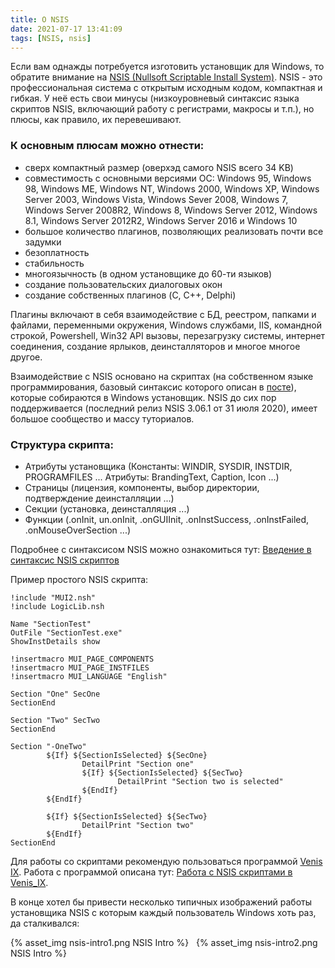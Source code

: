 ```yaml
---
title: О NSIS
date: 2021-07-17 13:41:09
tags: [NSIS, nsis]
---
```


Если вам однажды потребуется изготовить установщик для Windows, то обратите внимание на [NSIS (Nullsoft Scriptable Install System)](https://nsis.sourceforge.io/). NSIS - это профессиональная система с открытым исходным кодом, компактная и гибкая. У неё есть свои минусы (низкоуровневый синтаксис языка скриптов NSIS, включающий работу с регистрами, макросы и т.п.), но плюсы, как правило, их перевешивают. 

### К основным плюсам можно отнести: 
* сверх компактный размер (оверхэд самого NSIS всего 34 KB)
* совместимость с основными версиями ОС: Windows 95, Windows 98, Windows ME, Windows NT, Windows 2000, Windows XP, Windows Server 2003, Windows Vista, Windows Sever 2008, Windows 7, Windows Server 2008R2, Windows 8, Windows Server 2012, Windows 8.1, Windows Server 2012R2, Windows Server 2016 и Windows 10
* большое количество плагинов, позволяющих реализовать почти все задумки
* безоплатность
* стабильность
* многоязычность (в одном установщике до 60-ти языков)
* создание пользовательских диалоговых окон
* создание собственных плагинов (C, C++, Delphi)

Плагины включают в себя взаимодействие с БД, реестром, папками и файлами, переменными окружения, Windows службами, IIS, командной строкой, Powershell, Win32 API вызовы, перезагрузку системы, интернет соединения, создание ярлыков, деинсталляторов и многое многое другое.

Взаимодействие с NSIS основано на скриптах (на собственном языке программирования, базовый синтаксис которого описан в [посте](https://ostart.github.io/2021/07/18/nsis-scripting/)), которые собираются в Windows установщик. NSIS до сих пор поддерживается (последний релиз NSIS 3.06.1 от 31 июля 2020), имеет большое сообщество и массу туториалов.

### Структура скрипта:
* Атрибуты установщика (Константы: WINDIR, SYSDIR, INSTDIR, PROGRAMFILES ... Атрибуты: BrandingText, Caption, Icon ...)
* Страницы (лицензия, компоненты, выбор директории, подтверждение деинсталляции ...)
* Секции (установка, деинсталляция ...)
* Функции (.onInit, un.onInit, .onGUIInit, .onInstSuccess, .onInstFailed, .onMouseOverSection ...)

Подробнее с синтаксисом NSIS можно ознакомиться тут: [Введение в синтаксис NSIS скриптов](https://ostart.github.io/2021/07/18/nsis-scripting/)

Пример простого NSIS скрипта:
``` nsis
!include "MUI2.nsh"
!include LogicLib.nsh

Name "SectionTest"
OutFile "SectionTest.exe"
ShowInstDetails show

!insertmacro MUI_PAGE_COMPONENTS
!insertmacro MUI_PAGE_INSTFILES
!insertmacro MUI_LANGUAGE "English"

Section "One" SecOne  
SectionEnd

Section "Two" SecTwo  
SectionEnd

Section "-OneTwo"
        ${If} ${SectionIsSelected} ${SecOne}
                DetailPrint "Section one"
                ${If} ${SectionIsSelected} ${SecTwo}
                        DetailPrint "Section two is selected"
                ${EndIf}
        ${EndIf}
        
        ${If} ${SectionIsSelected} ${SecTwo}
                DetailPrint "Section two"
        ${EndIf}
SectionEnd
```

Для работы со скриптами рекомендую пользоваться программой [Venis IX](https://nsis.sourceforge.io/Venis_IX). Работа с программой описана тут: [Работа с NSIS скриптами в Venis_IX](https://ostart.github.io/2021/07/23/venis-IX/).

В конце хотел бы привести несколько типичных изображений работы установщика NSIS с которым каждый пользователь Windows хоть раз, да сталкивался:

{% asset_img nsis-intro1.png NSIS Intro %}
&nbsp;
{% asset_img nsis-intro2.png NSIS Intro %}
